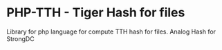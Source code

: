# PHP-TTH  -   Tiger Hash for files
Library for php language for compute TTH hash for files.
Analog Hash for StrongDC
